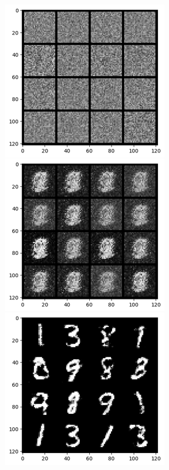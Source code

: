 ![Initial noise](./initial_noise.png)
![noise to numbers progress](./noise_to_numbers_progress.png)
![generated numbers](./generated_numbers.png)